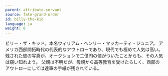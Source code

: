 ```yaml
---
parent: attribute.servant
source: fate-grand-order
id: billy-the-kid
language: ja
weight: 0
---
```


ビリー・ザ・キッド。本名ウィリアム・ヘンリー・マッカーティ・ジュニア。
アメリカ西部開拓時代の代表的なアウトローであり、現代でも極めて人気は高い。
残された彼の写真が、オークションで二億円の値がついたことからも、その人気は窺い知れよう。
父親は不明だが、母親から高等教育を受けたらしく、西部のアウトローにしては達筆の手紙が残されている。
